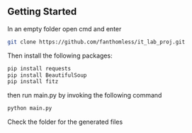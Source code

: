 ## Getting Started

In an empty folder open cmd and enter

```bash
git clone https://github.com/fanthomless/it_lab_proj.git
```

Then install the following packages:

```bash
pip install requests
pip install BeautifulSoup
pip install fitz
```

then run main.py by invoking the following command

```bash
python main.py
```

Check the folder for the generated files
